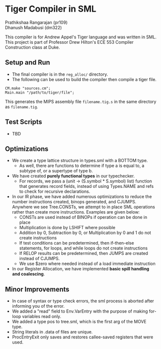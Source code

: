 # Tiger Compiler in SML

Prathikshaa Rangarajan (pr109)  
Dhanush Madabusi (dm322)  

This compiler is for Andrew Appel's Tiger language and was written in SML. This project is part of Professor Drew Hilton's ECE 553 Compiler Construction class at Duke.  

## Setup and Run
- The final compiler is in the `reg_alloc/` directory. 
- The following can be used to build the compiler then compile a tiger file.  
```
CM.make "sources.cm";
Main.main "/path/to/tiger/file";
```
This generates the MIPS assembly file  `filename.tig.s` in the same directory as `filename.tig`. 

## Test Scripts
- TBD

## Optimizations

* We create a type lattice structure in types.sml with a BOTTOM type.
  * As well, there are functions to determine if type a is equal to, a subtype of, or a supertype of type b.
* We have created **purely functional types** in our typechecker.
  * For records, we pass a (unit -> (S.symbol * S.symbol) list) function that generates record fields, instead of using Types.NAME and refs to check for recursive declarations.
* In our IR phase, we have added numerous optimizations to reduce the number instructions created, binops generated, and CJUMPS. Anywhere we see Tree.CONSTs, we attempt to in place SML operations rather than create more instructions. Examples are given below:
  * CONSTs are used instead of BINOPs if operation can be done in place
  * Multiplication is done by LSHIFT where possible
  * Addition by 0, Subtraction by 0, or Multiplication by 0 and 1 do not create instructions
  * If test conditions can be predetermined, then if-then-else statements, for loops, and while loops do not create instructions
  * If RELOP results can be predetermined, then JUMPS are created instead of CJUMPS.
  * We use $zero where needed instead of a load immediate instruction
* In our Register Allocation, we have implemented **basic spill handling and coalescing**.
 
## Minor Improvements
* In case of syntax or type check errors, the sml process is aborted after informing you of the error.
* We added a "read" field to Env.VarEntry with the purpose of making for-loop variables read only.
* We added a type pos to tree.sml, which is the first arg of the MOVE type.
* String literals in .data of files are unique.
* ProcEntryExit only saves and restores callee-saved registers that were used.

